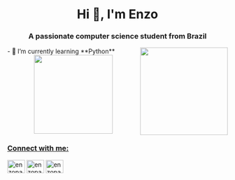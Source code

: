 <h1 align="center">Hi 👋, I'm Enzo</h1>
<h3 align="center">A passionate computer science student from Brazil</h3>
<img align="right" width="200" src="https://media0.giphy.com/media/jdPMeyv9rn0hZHh8n9/giphy.gif?cid=ecf05e47blpt1ddu1n4aavohu9gyz0bmgrep6y4xg3a3xr4a&rid=giphy.gif&ct=s">
- 🌱 I’m currently learning **Python**

<div align="center">
  <a href="https://github.com/enzopatryck">
  <img height="180em" src="https://github-readme-stats.vercel.app/api/top-langs/?username=enzopatryck&layout=compact&langs_count=7&theme=dracula"/>
</div>

<h3 align="left">Connect with me:</h3>
<p align="left">
<a href="https://instagram.com/enzopatryck" target="blank"><img align="center" src="https://raw.githubusercontent.com/rahuldkjain/github-profile-readme-generator/master/src/images/icons/Social/instagram.svg" alt="enzopatryck" height="30" width="40" /></a>
<a href="https://twitter.com/enzopatryck" target="blank"><img align="center" src="https://raw.githubusercontent.com/rahuldkjain/github-profile-readme-generator/master/src/images/icons/Social/twitter.svg" alt="enzopatryck" height="30" width="40" /></a>
<a href="https://codepen.io/enzopatryck" target="blank"><img align="center" src="https://raw.githubusercontent.com/rahuldkjain/github-profile-readme-generator/master/src/images/icons/Social/codepen.svg" alt="enzopatryck" height="30" width="40" /></a>
</p>
